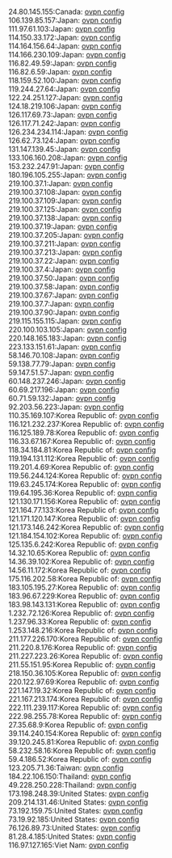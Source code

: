 24.80.145.155:Canada: [ovpn config](vpn/24_80_145_155.ovpn)  
106.139.85.157:Japan: [ovpn config](vpn/106_139_85_157.ovpn)  
111.97.61.103:Japan: [ovpn config](vpn/111_97_61_103.ovpn)  
114.150.33.172:Japan: [ovpn config](vpn/114_150_33_172.ovpn)  
114.164.156.64:Japan: [ovpn config](vpn/114_164_156_64.ovpn)  
114.166.230.109:Japan: [ovpn config](vpn/114_166_230_109.ovpn)  
116.82.49.59:Japan: [ovpn config](vpn/116_82_49_59.ovpn)  
116.82.6.59:Japan: [ovpn config](vpn/116_82_6_59.ovpn)  
118.159.52.100:Japan: [ovpn config](vpn/118_159_52_100.ovpn)  
119.244.27.64:Japan: [ovpn config](vpn/119_244_27_64.ovpn)  
122.24.251.127:Japan: [ovpn config](vpn/122_24_251_127.ovpn)  
124.18.219.106:Japan: [ovpn config](vpn/124_18_219_106.ovpn)  
126.117.69.73:Japan: [ovpn config](vpn/126_117_69_73.ovpn)  
126.117.71.242:Japan: [ovpn config](vpn/126_117_71_242.ovpn)  
126.234.234.114:Japan: [ovpn config](vpn/126_234_234_114.ovpn)  
126.62.73.124:Japan: [ovpn config](vpn/126_62_73_124.ovpn)  
131.147.139.45:Japan: [ovpn config](vpn/131_147_139_45.ovpn)  
133.106.160.208:Japan: [ovpn config](vpn/133_106_160_208.ovpn)  
153.232.247.91:Japan: [ovpn config](vpn/153_232_247_91.ovpn)  
180.196.105.255:Japan: [ovpn config](vpn/180_196_105_255.ovpn)  
219.100.37.1:Japan: [ovpn config](vpn/219_100_37_1.ovpn)  
219.100.37.108:Japan: [ovpn config](vpn/219_100_37_108.ovpn)  
219.100.37.109:Japan: [ovpn config](vpn/219_100_37_109.ovpn)  
219.100.37.125:Japan: [ovpn config](vpn/219_100_37_125.ovpn)  
219.100.37.138:Japan: [ovpn config](vpn/219_100_37_138.ovpn)  
219.100.37.19:Japan: [ovpn config](vpn/219_100_37_19.ovpn)  
219.100.37.205:Japan: [ovpn config](vpn/219_100_37_205.ovpn)  
219.100.37.211:Japan: [ovpn config](vpn/219_100_37_211.ovpn)  
219.100.37.213:Japan: [ovpn config](vpn/219_100_37_213.ovpn)  
219.100.37.22:Japan: [ovpn config](vpn/219_100_37_22.ovpn)  
219.100.37.4:Japan: [ovpn config](vpn/219_100_37_4.ovpn)  
219.100.37.50:Japan: [ovpn config](vpn/219_100_37_50.ovpn)  
219.100.37.58:Japan: [ovpn config](vpn/219_100_37_58.ovpn)  
219.100.37.67:Japan: [ovpn config](vpn/219_100_37_67.ovpn)  
219.100.37.7:Japan: [ovpn config](vpn/219_100_37_7.ovpn)  
219.100.37.90:Japan: [ovpn config](vpn/219_100_37_90.ovpn)  
219.115.155.115:Japan: [ovpn config](vpn/219_115_155_115.ovpn)  
220.100.103.105:Japan: [ovpn config](vpn/220_100_103_105.ovpn)  
220.148.165.183:Japan: [ovpn config](vpn/220_148_165_183.ovpn)  
223.133.151.61:Japan: [ovpn config](vpn/223_133_151_61.ovpn)  
58.146.70.108:Japan: [ovpn config](vpn/58_146_70_108.ovpn)  
59.138.77.79:Japan: [ovpn config](vpn/59_138_77_79.ovpn)  
59.147.51.57:Japan: [ovpn config](vpn/59_147_51_57.ovpn)  
60.148.237.246:Japan: [ovpn config](vpn/60_148_237_246.ovpn)  
60.69.217.196:Japan: [ovpn config](vpn/60_69_217_196.ovpn)  
60.71.59.132:Japan: [ovpn config](vpn/60_71_59_132.ovpn)  
92.203.56.223:Japan: [ovpn config](vpn/92_203_56_223.ovpn)  
110.35.169.107:Korea Republic of: [ovpn config](vpn/110_35_169_107.ovpn)  
116.121.232.237:Korea Republic of: [ovpn config](vpn/116_121_232_237.ovpn)  
116.125.189.78:Korea Republic of: [ovpn config](vpn/116_125_189_78.ovpn)  
116.33.67.167:Korea Republic of: [ovpn config](vpn/116_33_67_167.ovpn)  
118.34.184.81:Korea Republic of: [ovpn config](vpn/118_34_184_81.ovpn)  
119.194.131.112:Korea Republic of: [ovpn config](vpn/119_194_131_112.ovpn)  
119.201.4.69:Korea Republic of: [ovpn config](vpn/119_201_4_69.ovpn)  
119.56.244.124:Korea Republic of: [ovpn config](vpn/119_56_244_124.ovpn)  
119.63.245.174:Korea Republic of: [ovpn config](vpn/119_63_245_174.ovpn)  
119.64.195.36:Korea Republic of: [ovpn config](vpn/119_64_195_36.ovpn)  
121.130.171.156:Korea Republic of: [ovpn config](vpn/121_130_171_156.ovpn)  
121.164.77.133:Korea Republic of: [ovpn config](vpn/121_164_77_133.ovpn)  
121.171.120.147:Korea Republic of: [ovpn config](vpn/121_171_120_147.ovpn)  
121.173.146.242:Korea Republic of: [ovpn config](vpn/121_173_146_242.ovpn)  
121.184.154.102:Korea Republic of: [ovpn config](vpn/121_184_154_102.ovpn)  
125.135.6.242:Korea Republic of: [ovpn config](vpn/125_135_6_242.ovpn)  
14.32.10.65:Korea Republic of: [ovpn config](vpn/14_32_10_65.ovpn)  
14.36.39.102:Korea Republic of: [ovpn config](vpn/14_36_39_102.ovpn)  
14.56.11.172:Korea Republic of: [ovpn config](vpn/14_56_11_172.ovpn)  
175.116.202.58:Korea Republic of: [ovpn config](vpn/175_116_202_58.ovpn)  
183.105.195.27:Korea Republic of: [ovpn config](vpn/183_105_195_27.ovpn)  
183.96.67.229:Korea Republic of: [ovpn config](vpn/183_96_67_229.ovpn)  
183.98.143.131:Korea Republic of: [ovpn config](vpn/183_98_143_131.ovpn)  
1.232.72.126:Korea Republic of: [ovpn config](vpn/1_232_72_126.ovpn)  
1.237.96.33:Korea Republic of: [ovpn config](vpn/1_237_96_33.ovpn)  
1.253.148.216:Korea Republic of: [ovpn config](vpn/1_253_148_216.ovpn)  
211.177.226.170:Korea Republic of: [ovpn config](vpn/211_177_226_170.ovpn)  
211.220.8.176:Korea Republic of: [ovpn config](vpn/211_220_8_176.ovpn)  
211.227.223.26:Korea Republic of: [ovpn config](vpn/211_227_223_26.ovpn)  
211.55.151.95:Korea Republic of: [ovpn config](vpn/211_55_151_95.ovpn)  
218.150.36.105:Korea Republic of: [ovpn config](vpn/218_150_36_105.ovpn)  
220.122.97.69:Korea Republic of: [ovpn config](vpn/220_122_97_69.ovpn)  
221.147.19.32:Korea Republic of: [ovpn config](vpn/221_147_19_32.ovpn)  
221.167.213.174:Korea Republic of: [ovpn config](vpn/221_167_213_174.ovpn)  
222.111.239.117:Korea Republic of: [ovpn config](vpn/222_111_239_117.ovpn)  
222.98.255.78:Korea Republic of: [ovpn config](vpn/222_98_255_78.ovpn)  
27.35.68.9:Korea Republic of: [ovpn config](vpn/27_35_68_9.ovpn)  
39.114.240.154:Korea Republic of: [ovpn config](vpn/39_114_240_154.ovpn)  
39.120.245.81:Korea Republic of: [ovpn config](vpn/39_120_245_81.ovpn)  
58.232.58.16:Korea Republic of: [ovpn config](vpn/58_232_58_16.ovpn)  
59.4.186.52:Korea Republic of: [ovpn config](vpn/59_4_186_52.ovpn)  
123.205.71.36:Taiwan: [ovpn config](vpn/123_205_71_36.ovpn)  
184.22.106.150:Thailand: [ovpn config](vpn/184_22_106_150.ovpn)  
49.228.250.228:Thailand: [ovpn config](vpn/49_228_250_228.ovpn)  
173.198.248.39:United States: [ovpn config](vpn/173_198_248_39.ovpn)  
209.214.131.46:United States: [ovpn config](vpn/209_214_131_46.ovpn)  
73.192.159.75:United States: [ovpn config](vpn/73_192_159_75.ovpn)  
73.19.92.185:United States: [ovpn config](vpn/73_19_92_185.ovpn)  
76.126.89.73:United States: [ovpn config](vpn/76_126_89_73.ovpn)  
81.28.4.185:United States: [ovpn config](vpn/81_28_4_185.ovpn)  
116.97.127.165:Viet Nam: [ovpn config](vpn/116_97_127_165.ovpn)  
